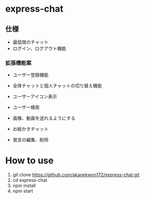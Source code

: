 # express-chat

## 仕様
* 最低限のチャット
* ログイン、ログアウト機能

### 拡張機能案
* ユーザー登録機能
* 全体チャットと個人チャットの切り替え機能

* ユーザーアイコン表示
* ユーザー検索
* 画像、動画を送れるようにする
* お絵かきチャット
* 発言の編集、削除


# How to use
1. git clone https://github.com/akanekwon172/express-chat.git
2. cd express-chat
3. npm install
4. npm start
